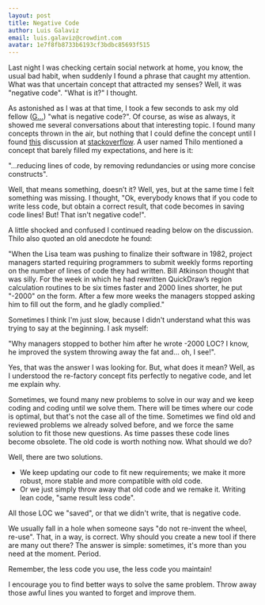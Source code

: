```yaml
---
layout: post
title: Negative Code
author: Luis Galaviz
email: luis.galaviz@crowdint.com
avatar: 1e7f8fb8733b6193cf3bdbc85693f515
---
```


Last night I was checking certain social network at home, you know, the usual bad habit, when suddenly I found a phrase that caught my attention. What was that uncertain concept that attracted my senses? Well, it was "negative code". "What is it?" I thought. 

As astonished as I was at that time, I took a few seconds to ask my old fellow ([G...](http://www.google.com)) "what is negative code?". Of course, as wise as always, it showed me several conversations about that interesting topic. I found many concepts thrown in the air, but nothing that I could define the concept until I found [this](http://stackoverflow.com/questions/3800707/what-is-negative-code) discussion at [stackoverflow](http://stackoverflow.com). A user named Thilo mentioned a concept that barely filled my expectations, and here is it:

  "...reducing lines of code, by removing redundancies or using more concise constructs".

Well, that means something, doesn’t it? Well, yes, but at the same time I felt something was missing. I thought, "Ok, everybody knows that if you code to write less code, but obtain a correct result, that code becomes in saving code lines! But! That isn't negative code!".

A little shocked and confused I continued reading below on the discussion. Thilo also quoted an old anecdote he found:

  "When the Lisa team was pushing to finalize their software in 1982, project managers started requiring programmers to submit weekly forms reporting on the number of lines of code they had written. Bill Atkinson thought that was silly. For the week in which he had rewritten QuickDraw’s region calculation routines to be six times faster and 2000 lines shorter, he put "-2000" on the form. After a few more weeks the managers stopped asking him to fill out the form, and he gladly complied."

Sometimes I think I'm just slow, because I didn't understand what this was trying to say at the beginning. I ask myself:

"Why managers stopped to bother him after he wrote -2000 LOC? I know, he improved the system throwing away the fat and... oh, I see!".

Yes, that was the answer I was looking for. But, what does it mean? Well, as I understood the re-factory concept fits perfectly to negative code, and let me explain why.

Sometimes, we found many new problems to solve in our way and we keep coding and coding until we solve them. There will be times where our code is optimal, but that's not the case all of the time. Sometimes we find old and reviewed problems we already solved before, and we force the same solution to fit those new questions. As time passes these code lines become obsolete. The old code is worth nothing now. What should we do? 

Well, there are two solutions.

* We keep updating our code to fit new requirements; we make it more robust, more stable and more compatible with old code.
* Or we just simply throw away that old code and we remake it. Writing lean code, "same result less code".

All those LOC we "saved", or that we didn't write, that is negative code.

We usually fall in a hole when someone says "do not re-invent the wheel, re-use". That, in a way, is correct. Why should you create a new tool if there are many out there? The answer is simple: sometimes, it's more than you need at the moment. Period.

Remember, the less code you use, the less code you maintain!

I encourage you to find better ways to solve the same problem. Throw away those awful lines you wanted to forget and improve them.